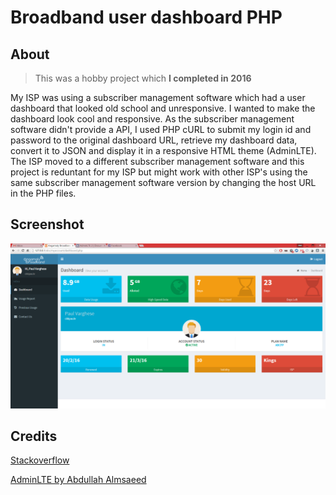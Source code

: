 # Broadband user dashboard PHP

## About
> This was a hobby project which **I completed in 2016**

My ISP was using a subscriber management software which had a user dashboard that looked old school and unresponsive. I wanted to make the dashboard look cool and responsive. As the subscriber management software didn't provide a API, I used PHP cURL to submit my login id and password to the original dashboard URL, retrieve my dashboard data, convert it to JSON and display it in a responsive HTML theme (AdminLTE). The ISP moved to a different subscriber management software and this project is reduntant for my ISP  but might work with other ISP's using the same subscriber management software version by changing the host URL in the PHP files. 

## Screenshot

![Dashboard](myaccount/dist/img/admin_page.png "Newly designed dashboard") 

## Credits

[Stackoverflow](https://stackoverflow.com/questions/25794778/why-php-curl-doesnt-keep-the-cookie-data-for-the-session)

[AdminLTE by Abdullah Almsaeed](https://adminlte.io/)
